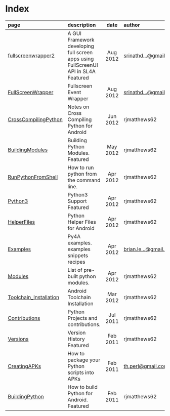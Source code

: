 Index
===

| page | description | date | author |
|:---- | :--- | :--: | :--- |
| [fullscreenwrapper2][01]     | A GUI Framework developing full screen apps using FullScreenUI API in SL4A Featured | Aug 2012 | srinathd...@gmail.com |
| [FullScreenWrapper][02]      | Fullscreen Event Wrapper                                                            | Aug 2012 | srinathd...@gmail.com |
| [CrossCompilingPython][03]   | Notes on Cross Compiling Python for Android                                         | Jun 2012 | rjmatthews62          |
| [BuildingModules][04]        | Building Python Modules.   Featured                                                 | May 2012 | rjmatthews62          |
| [RunPythonFromShell][05]     | How to run python from the command line.                                            | Apr 2012 | rjmatthews62          |
| [Python3][06]                | Python3 Support   Featured                                                          | Apr 2012 | rjmatthews62          |
| [HelperFiles][07]            | Python Helper Files for Android                                                     | Apr 2012 | rjmatthews62          |
| [Examples][08]               | Py4A examples.   examples snippets recipes                                          | Apr 2012 | brian.le...@gmail.com |
| [Modules][09]                | List of pre-built python modules.                                                   | Apr 2012 |  rjmatthews62         |
| [Toolchain_Installation][10] | Android Toolchain Installation                                                      | Mar 2012 | rjmatthews62          |
| [Contributions][11]          | Python Projects and contributions.                                                  | Jul 2011 | rjmatthews62          |
| [Versions][12]               | Version History   Featured                                                          | Feb 2011 | rjmatthews62          |
| [CreatingAPKs][13]           | How to package your Python scripts into APKs                                        | Feb 2011 | th.perl@gmail.com     |
| [BuildingPython][14]         | How to build Python for Android.   Featured                                         | Feb 2011 | rjmatthews62          |

[01]:.md
[02]:.md
[03]:building_python.md
[04]:building_modules.md
[05]:tips_runfromshell.md
[06]:../python3-alpha/README.md
[07]:tips_helperfiles.md
[08]:examples.md
[09]:modules.md
[10]:.md
[11]:contributions.md
[12]:versions.md
[13]:building_apk.md
[14]:building_python.md

<!---
 vi: ft=markdown
 -->
